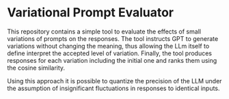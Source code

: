 # Variational Prompt Evaluator
This repository contains a simple tool to evaluate the effects of small variations of prompts on the responses.
The tool instructs GPT to generate variations without changing the meaning, thus allowing the LLm itself to define interpret the accepted level of variation.
Finally, the tool produces responses for each variation including the initial one and ranks them using the cosine similarity.

Using this approach it is possible to quantize the precision of the LLM under the assumption of insignificant fluctuations in responses to identical inputs. 